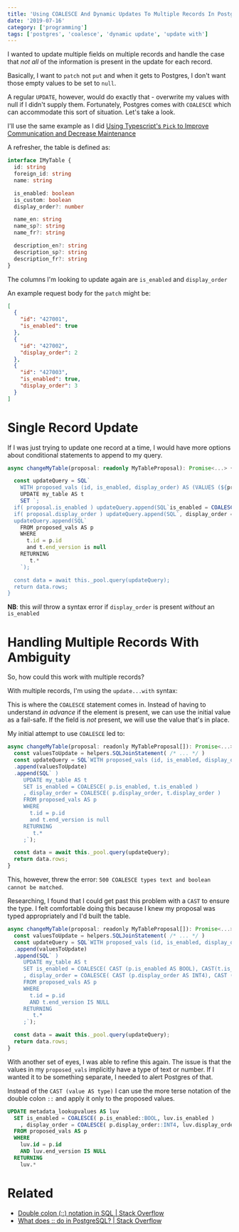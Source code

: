 ```yaml
---
title: 'Using COALESCE And Dynamic Updates To Multiple Records In Postgres'
date: '2019-07-16'
category: ['programming']
tags: ['postgres', 'coalesce', 'dynamic update', 'update with']
---
```


I wanted to update multiple fields on multiple records and handle the case that _not all_ of the information is present in the update for each record.

Basically, I want to `patch` not `put` and when it gets to Postgres, I don't want those empty values to be set to `null`.

A regular `UPDATE`, however, would do exactly that - overwrite my values with null if I didn't supply them. Fortunately, Postgres comes with `COALESCE` which can accommodate this sort of situation. Let's take a look.

I'll use the same example as I did [Using Typescript's `Pick` to Improve Communication and Decrease Maintenance](../../2019-06-25/typescript-pick-interface-partials/)

A refresher, the table is defined as:

```typescript
interface IMyTable {
  id: string
  foreign_id: string
  name: string

  is_enabled: boolean
  is_custom: boolean
  display_order?: number

  name_en: string
  name_sp?: string
  name_fr?: string

  description_en?: string
  description_sp?: string
  description_fr?: string
}
```

The columns I'm looking to update again are `is_enabled` and `display_order`

An example request body for the `patch` might be:

```json
[
  {
    "id": "427001",
    "is_enabled": true
  },
  {
    "id": "427002",
    "display_order": 2
  },
  {
    "id": "427003",
    "is_enabled": true,
    "display_order": 3
  }
]
```

# Single Record Update

If I was just trying to update one record at a time, I would have more options about conditional statements to append to my query.

```typescript
async changeMyTable(proposal: readonly MyTableProposal): Promise<...> {

  const updateQuery = SQL`
    WITH proposed_vals (id, is_enabled, display_order) AS (VALUES (${proposal.id}, ${proposal.is_enabled}, ${proposal.display_order})`
    UPDATE my_table AS t
    SET `;
  if( proposal.is_enabled ) updateQuery.append(SQL`is_enabled = COALESCE( CAST (p.is_enabled as bool), CAST(t.is_enabled as bool) )`)
  if( proposal.display_order ) updateQuery.append(SQL`, display_order = COALESCE( CAST (p.display_order as int4), CAST (t.display_order as int4) )`)
  updateQuery.append(SQL`
    FROM proposed_vals AS p
    WHERE
      t.id = p.id
      and t.end_version is null
    RETURNING
       t.*
    `);

  const data = await this._pool.query(updateQuery);
  return data.rows;
}
```

**NB**: this _will_ throw a syntax error if `display_order` is present _without_ an `is_enabled`

# Handling Multiple Records With Ambiguity

So, how could this work with multiple records?

With multiple records, I'm using the `update...with` syntax:

This is where the `COALESCE` statement comes in. Instead of having to understand _in advance_ if the element is present, we can use the initial value as a fail-safe. If the field is _not_ present, we will use the value that's in place.

My initial attempt to use `COALESCE` led to:

```javascript
async changeMyTable(proposal: readonly MyTableProposal[]): Promise<...> {
  const valuesToUpdate = helpers.SQLJoinStatement( /* ... */ )
  const updateQuery = SQL`WITH proposed_vals (id, is_enabled, display_order) AS (VALUES `
  .append(valuesToUpdate)
  .append(SQL` )
     UPDATE my_table AS t
     SET is_enabled = COALESCE( p.is_enabled, t.is_enabled )
     , display_order = COALESCE( p.display_order, t.display_order )
     FROM proposed_vals AS p
     WHERE
       t.id = p.id
       and t.end_version is null
     RETURNING
        t.*
     ;`);

  const data = await this._pool.query(updateQuery);
  return data.rows;
}
```

This, however, threw the error: `500 COALESCE types text and boolean cannot be matched`.

Researching, I found that I could get past this problem with a `CAST` to ensure the type. I felt comfortable doing this because I knew my proposal was typed appropriately and I'd built the table.

```javascript
async changeMyTable(proposal: readonly MyTableProposal[]): Promise<...> {
  const valuesToUpdate = helpers.SQLJoinStatement( /* ... */ )
  const updateQuery = SQL`WITH proposed_vals (id, is_enabled, display_order) AS (VALUES `
  .append(valuesToUpdate)
  .append(SQL` )
     UPDATE my_table AS t
     SET is_enabled = COALESCE( CAST (p.is_enabled AS BOOL), CAST(t.is_enabled AS BOOL) )
     , display_order = COALESCE( CAST (p.display_order AS INT4), CAST (t.display_order AS INT4) )
     FROM proposed_vals AS p
     WHERE
       t.id = p.id
       AND t.end_version IS NULL
     RETURNING
        t.*
     ;`);

  const data = await this._pool.query(updateQuery);
  return data.rows;
}
```

With another set of eyes, I was able to refine this again. The issue is that the values in my `proposed_vals` implicitly have a type of text or number. If I wanted it to be something separate, I needed to alert Postgres of that.

Instead of the `CAST (value AS type)` I can use the more terse notation of the double colon `::` and apply it only to the proposed values.

```SQL
UPDATE metadata_lookupvalues AS luv
  SET is_enabled = COALESCE( p.is_enabled::BOOL, luv.is_enabled )
    , display_order = COALESCE( p.display_order::INT4, luv.display_order )
  FROM proposed_vals AS p
  WHERE
    luv.id = p.id
    AND luv.end_version IS NULL
  RETURNING
    luv.*
```

# Related

- [Double colon (::) notation in SQL | Stack Overflow](https://stackoverflow.com/questions/5758499/double-colon-notation-in-sql)
- [What does :: do in PostgreSQL? | Stack Overflow](https://stackoverflow.com/questions/15537709/what-does-do-in-postgresql)
